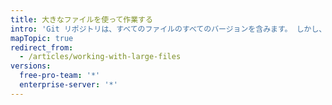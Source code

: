 ```yaml
---
title: 大きなファイルを使って作業する
intro: 'Git リポジトリは、すべてのファイルのすべてのバージョンを含みます。 しかし、ファイルの種類によっては、これは実用的ではありません。 大きなファイルを複数回修正すると、リポジトリの他のユーザのクローンおよびフェッチにかかる時間が長くなります。'
mapTopic: true
redirect_from:
  - /articles/working-with-large-files
versions:
  free-pro-team: '*'
  enterprise-server: '*'
---
```


